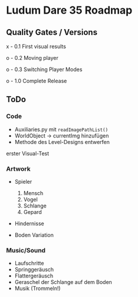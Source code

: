 # Ludum Dare 35 Roadmap

## Quality Gates / Versions

x - 0.1 First visual results

o - 0.2 Moving player

o - 0.3 Switching Player Modes

o - 1.0 Complete Release


## ToDo

### Code

- Auxiliaries.py mit `readImagePathList()`
- WorldObject -> currentImg hinzufügen
- Methode des Level-Designs entwerfen


erster Visual-Test

### Artwork

- Spieler
	1. Mensch
	2. Vogel
	3. Schlange
	4. Gepard

- Hindernisse
- Boden Variation

### Music/Sound

- Laufschritte
- Springgeräusch
- Flattergeräusch
- Geraschel der Schlange auf dem Boden
- Musik (Trommeln!)

